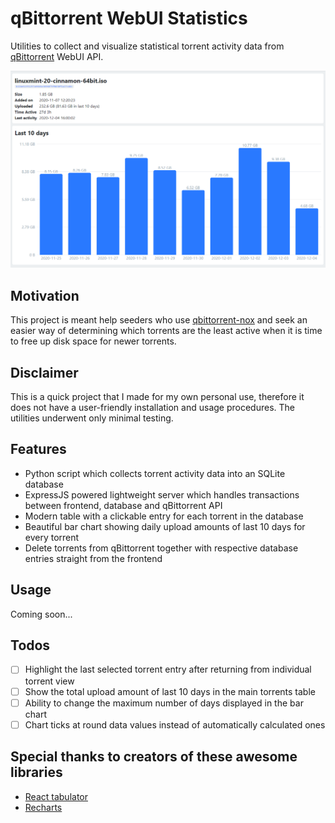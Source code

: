 # qBittorrent WebUI Statistics
Utilities to collect and visualize statistical torrent activity data from [qBittorrent](https://github.com/qbittorrent/qBittorrent) WebUI API.

![Individual torrent view demo](docs/demo-scr.png)

## Motivation
This project is meant help seeders who use [qbittorrent-nox](https://github.com/qbittorrent/qBittorrent) and seek an easier way of determining which torrents are the least active when it is time to free up disk space for newer torrents.

## Disclaimer
This is a quick project that I made for my own personal use, therefore it does not have a user-friendly installation and usage procedures. The utilities underwent only minimal testing.

## Features
- Python script which collects torrent activity data into an SQLite database
- ExpressJS powered lightweight server which handles transactions between frontend, database and qBittorrent API
- Modern table with a clickable entry for each torrent in the database
- Beautiful bar chart showing daily upload amounts of last 10 days for every torrent
- Delete torrents from qBittorrent together with respective database entries straight from the frontend

## Usage
Coming soon...

## Todos
- [ ] Highlight the last selected torrent entry after returning from individual torrent view
- [ ] Show the total upload amount of last 10 days in the main torrents table
- [ ] Ability to change the maximum number of days displayed in the bar chart
- [ ] Chart ticks at round data values instead of automatically calculated ones

## Special thanks to creators of these awesome libraries
- [React tabulator](https://github.com/ngduc/react-tabulator)
- [Recharts](https://github.com/recharts/recharts)
